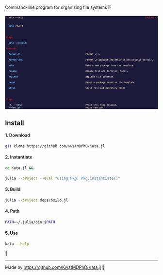 Command-line program for organizing file systems 🗄️

![Help](media/help.png)

## Install

#### 1. Download

```bash
git clone https://github.com/KwatMDPhD/Kata.jl
```

#### 2. Instantiate

```bash
cd Kata.jl &&

julia --project --eval "using Pkg; Pkg.instantiate()"
```

#### 3. Build

```bash
julia --project deps/build.jl
```

#### 4. Path

```bash
PATH=~/.julia/bin:$PATH
```

#### 5. Use

```bash
kata --help
```

🎊

---

Made by https://github.com/KwatMDPhD/Kata.jl 🔴
